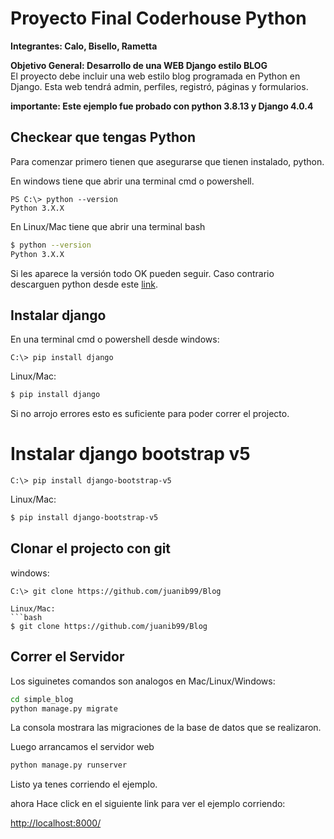 # Proyecto Final Coderhouse Python
**Integrantes: Calo, Bisello, Rametta**  


**Objetivo General: Desarrollo de una WEB Django estilo BLOG**  
El proyecto debe incluir una web estilo blog programada en
Python en Django. Esta web tendrá admin, perfiles, registró, páginas y formularios.

**importante: Este ejemplo fue probado con python 3.8.13 y Django 4.0.4**

## Checkear que tengas Python

Para comenzar primero tienen que asegurarse que tienen instalado, python.

En windows tiene que abrir una terminal cmd o powershell.

```PS
PS C:\> python --version
Python 3.X.X 
```

En Linux/Mac tiene que abrir una terminal bash

```bash
$ python --version
Python 3.X.X 
```

Si les aparece la versión todo OK pueden seguir. Caso contrario descarguen python desde este [link](https://www.python.org/downloads/).

## Instalar django

En una terminal cmd o powershell desde windows:

```PS
C:\> pip install django
```

Linux/Mac:

```bash
$ pip install django
```

Si no arrojo errores esto es suficiente para poder correr el projecto.


# Instalar django bootstrap v5

```PS
C:\> pip install django-bootstrap-v5
```

Linux/Mac:

```bash
$ pip install django-bootstrap-v5
```
## Clonar el projecto con git

windows:

```PS
C:\> git clone https://github.com/juanib99/Blog

Linux/Mac:
```bash
$ git clone https://github.com/juanib99/Blog
```

## Correr el Servidor

Los siguinetes comandos son analogos en Mac/Linux/Windows:

```bash
cd simple_blog
python manage.py migrate
```
La consola mostrara las migraciones de la base de datos que se realizaron.

Luego arrancamos el servidor web

```bash
python manage.py runserver
```
Listo ya tenes corriendo el ejemplo.

ahora Hace click en el siguiente link para ver el ejemplo corriendo: 

[http://localhost:8000/](http://localhost:8000/)
